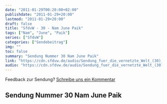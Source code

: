 ```yaml
---
date: "2011-01-29T00:20:00+02:00"
publishdate: "2011-01-29+20:00"
lastmod: "2011-01-29+20:00"
draft: false
title: "SfdvW - 30 - Nam June Paik"
tags: ["Nam", "June", "Paik"]
series: ["SfdvW"]
categories: ["Sendebeitrag"]
img: ""
toc: false
summary: "Sendung Nummer 30 Nam June Paik"
link: "https://cdn.sfdvw.de/audio/Sendung_fuer_die_vernetzte_Welt_(30)_2011_01_29_Nam_June_Paik.mp3"
audio: "https://cdn.sfdvw.de/audio/Sendung_fuer_die_vernetzte_Welt_(30)_2011_01_29_Nam_June_Paik.mp3"
---
```


<div align="center" id="example"></div>
<script src="https://cdn.podlove.org/web-player/embed.js"></script>

Feedback zur Sendung?
[Schreibe uns ein Kommentar](mailto:SfdvW@radiocorax.de)

## Sendung Nummer 30 Nam June Paik

<script>
  podlovePlayer('#example', '/blog/sfdvw30.json');
</script>
